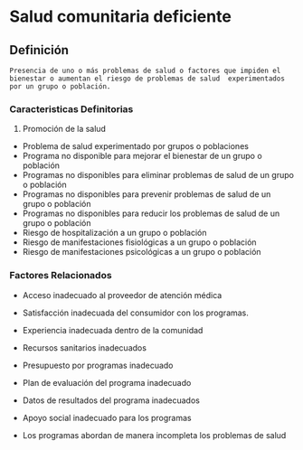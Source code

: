 # Salud comunitaria deficiente
## Definición
	Presencia de uno o más problemas de salud o factores que impiden el bienestar o aumentan el riesgo de problemas de salud  experimentados por un grupo o población.

### Caracteristicas Definitorias
1. Promoción de la salud
 
 
 
- Problema de salud 
experimentado por grupos o 
poblaciones   
- Programa no disponible para 
mejorar el bienestar de un grupo 
o población   
- Programas no disponibles para 
eliminar problemas de salud de 
un grupo o población   
- Programas no disponibles para 
prevenir problemas de salud 
de un grupo o población   
- Programas no disponibles para 
reducir los problemas de 
salud de un grupo o población   
- Riesgo de hospitalización a un 
grupo o población   
- Riesgo de manifestaciones 
fisiológicas a un grupo o 
población   
- Riesgo de manifestaciones 
psicológicas a un grupo o 
población

### Factores Relacionados
- Acceso inadecuado al proveedor 
de atención médica   
- Satisfacción inadecuada del 
consumidor con los programas.   
- Experiencia inadecuada dentro 
de la comunidad   
- Recursos sanitarios inadecuados   
- Presupuesto por programas 
inadecuado   
 
- Plan de evaluación del 
programa inadecuado   
- Datos de resultados del 
programa inadecuados   
- Apoyo social inadecuado para 
los programas   
- Los programas abordan de 
manera incompleta los 
problemas de salud

